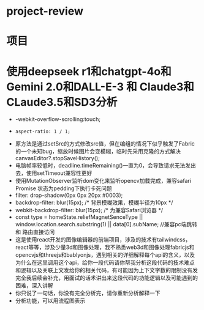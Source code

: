 # project-review
# 项目
# 使用deepseek r1和chatgpt-4o和Gemini 2.0和DALL-E-3 和 Claude3和CLaude3.5和SD3分析
-   -webkit-overflow-scrolling:touch;
-     aspect-ratio: 1 / 1;
- 原方法是通过setSrc的方式修改src值，但在编组的情况下似乎触发了Fabric的一个未知bug，缩放时候图片会变模糊，临时先采用克隆的方式解决
  canvasEditor?.stopSaveHistory();
- 电脑帧率较低时，deadline.timeRemaining()一直为0，会导致请求无法发出去，使用setTimeout兼容性更好
- 使用MutationObserver监听dom变化来监听opencv加载完成，兼容safari Promise 状态为pedding下执行卡死问题
- filter: drop-shadow(0px 0px 20px #0003);
- backdrop-filter: blur(15px); /* 背景模糊效果，模糊半径为10px */
- webkit-backdrop-filter: blur(15px); /* 为兼容Safari浏览器 */
- const type = homeState.reliefMagnetSenceType || window.location.search.substring(1) || data[0].subName; //兼容pc端跳转 和 路由直接访问
- 这是使用react开发的图像编辑器的前端项目，涉及的技术有tailwindcss，react等等，涉及少量3d和图像处理，我不熟悉web3d和图像处理fabricjs和opencvjs和threejs和bablyonjs，遇到相关的详细解释每个api的含义，以及为什么在这里调用这个api，给你一段代码请你帮我分析这段代码的技术难点和逻辑以及关联上文发给你的相关代码，有可能因为上下文字数的限制没有发完全我后续会补充，用面试的话术讲出来这段代码的功能逻辑以及可能遇到的困难，深入讲解
- 你只说了一句话，你没有完全分析完，请你重新分析解释一下
- 分析功能，可以用流程图表示

